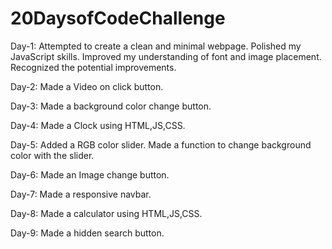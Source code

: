 # 20DaysofCodeChallenge
Day-1: 
Attempted to create a clean and minimal webpage.
Polished my JavaScript skills.
Improved my understanding of font and image placement.
Recognized the potential improvements.

Day-2:
Made a Video on click button.

Day-3:
Made a background color change button.

Day-4:
Made a Clock using HTML,JS,CSS.

Day-5:
Added a RGB color slider. Made a function to change background color with the slider.

Day-6:
Made an Image change button.

Day-7:
Made a responsive navbar.

Day-8:
Made a calculator using HTML,JS,CSS.

Day-9:
Made a hidden search button.
